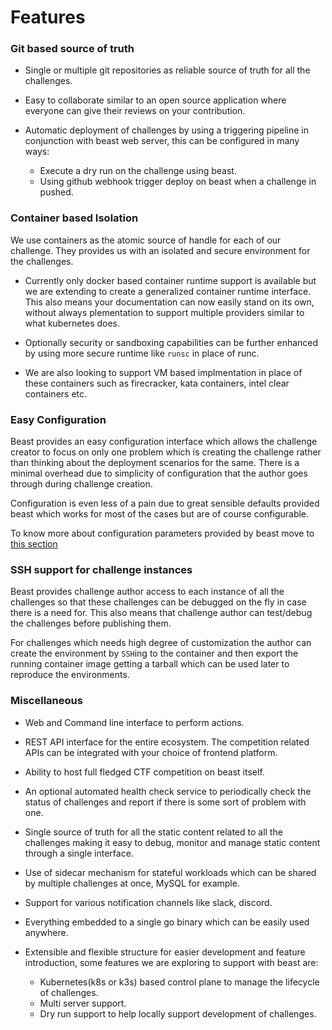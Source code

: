 # Features

### Git based source of truth

- Single or multiple git repositories as reliable source of truth for all the challenges.

- Easy to collaborate similar to an open source application where everyone can give their reviews on your contribution.

- Automatic deployment of challenges by using a triggering pipeline in conjunction with beast web server, this can
  be configured in many ways:
    - Execute a dry run on the challenge using beast.
    - Using github webhook trigger deploy on beast when a challenge in pushed.

### Container based Isolation

We use containers as the atomic source of handle for each of our challenge. They provides us with an isolated and secure
environment for the challenges.

- Currently only docker based container runtime support is available but we are extending to create a generalized
  container runtime interface. This also means your documentation can now easily stand on its own, without always
  plementation to support multiple providers similar to what kubernetes does.

- Optionally security or sandboxing capabilities can be further enhanced by using more secure runtime like `runsc` in place
  of runc.

- We are also looking to support VM based implmentation in place of these containers such as firecracker, kata containers,
  intel clear containers etc.

### Easy Configuration

Beast provides an easy configuration interface which allows the challenge creator to focus on only one problem which
is creating the challenge rather than thinking about the deployment scenarios for the same. There is a minimal overhead
due to simplicity of configuration that the author goes through during challenge creation.

Configuration is even less of a pain due to great sensible defaults provided beast which works for most of the cases but are of
course configurable.

To know more about configuration parameters provided by beast move to [this section](ChallConfig.md)

### SSH support for challenge instances

Beast provides challenge author access to each instance of all the challenges so that these challenges can be
debugged on the fly in case there is a need for. This also means that challenge author can test/debug the challenges before publishing them.

For challenges which needs high degree of customization the author can create the environment by `SSH`ing to the container
and then export the running container image getting a tarball which can be used later to reproduce the
environments.

### Miscellaneous

- Web and Command line interface to perform actions.

- REST API interface for the entire ecosystem. The competition related APIs can be integrated with your choice of frontend platform.

- Ability to host full fledged CTF competition on beast itself.

- An optional automated health check service to periodically check the status of challenges and report if there is
  some sort of problem with one.

- Single source of truth for all the static content related to all the challenges making it easy to debug, monitor and manage
  static content through a single interface.

- Use of sidecar mechanism for stateful workloads which can be shared by multiple challenges at once, MySQL for example.

- Support for various notification channels like slack, discord.

- Everything embedded to a single go binary which can be easily used anywhere.

- Extensible and flexible structure for easier development and feature introduction, some features we are exploring to support
  with beast are:
    - Kubernetes(k8s or k3s) based control plane to manage the lifecycle of challenges.
    - Multi server support.
    - Dry run support to help locally support development of challenges.
